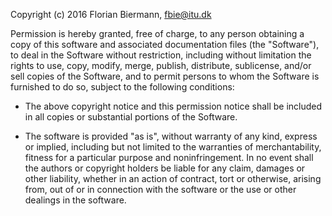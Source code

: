 Copyright (c) 2016 Florian Biermann, fbie@itu.dk

Permission is hereby granted, free of charge, to any person obtaining
a copy of this software and associated documentation files (the
"Software"), to deal in the Software without restriction, including
without limitation the rights to use, copy, modify, merge, publish,
distribute, sublicense, and/or sell copies of the Software, and to
permit persons to whom the Software is furnished to do so, subject to
the following conditions:

* The above copyright notice and this permission notice shall be
  included in all copies or substantial portions of the Software.

* The software is provided "as is", without warranty of any kind,
  express or implied, including but not limited to the warranties of
  merchantability, fitness for a particular purpose and
  noninfringement. In no event shall the authors or copyright holders be
  liable for any claim, damages or other liability, whether in an action
  of contract, tort or otherwise, arising from, out of or in connection
  with the software or the use or other dealings in the software.
